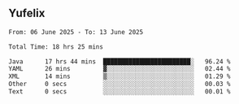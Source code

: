 ## Yufelix

<!--START_SECTION:waka-->

```txt
From: 06 June 2025 - To: 13 June 2025

Total Time: 18 hrs 25 mins

Java      17 hrs 44 mins  ████████████████████████░   96.24 %
YAML      26 mins         ▓░░░░░░░░░░░░░░░░░░░░░░░░   02.44 %
XML       14 mins         ▒░░░░░░░░░░░░░░░░░░░░░░░░   01.29 %
Other     0 secs          ░░░░░░░░░░░░░░░░░░░░░░░░░   00.03 %
Text      0 secs          ░░░░░░░░░░░░░░░░░░░░░░░░░   00.01 %
```

<!--END_SECTION:waka-->

